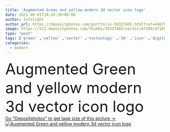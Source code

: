 ```yaml
---
title: 'Augmented Green and yellow modern 3d vector icon logo'
date: 2021-06-01T10:43:28+00:00
author: Infolight
author_url: https://depositphotos.com/portfolio-50337402.html?ref=64678756
image: https://st2.depositphotos.com/thumbs/50337402/vector/47109/471090356/api_thumb_450.jpg?forcejpeg=true
type: "post"
tags: ['green' ,'yellow' ,'vector' ,'technology' ,'3d' ,'icon' ,'digital' ,'electronics' ,'logo' ,'analytic' ,'eps' ,'premium' ,'pie chart' ,'Virtual Reality' ,'augmented' ,'augmented reality' ]
categories: 
  - modern
---
```

<div aling="center">
            <font size="60"> Augmented Green and yellow modern 3d vector icon logo</font>   
</div>
<div>
    <a href='https://depositphotos.com/471090356/stock-illustration-augmented-green-yellow-modern-vector.html?ref=64678756' target=_blank > Go "Depositphotos" to get lage size of this picture ->
        <img href='https://depositphotos.com/471090356/stock-illustration-augmented-green-yellow-modern-vector.html?ref=64678756' src='https://st2.depositphotos.com/50337402/47109/v/950/depositphotos_471090356-stock-illustration-augmented-green-yellow-modern-vector.jpg?forcejpeg=true' alt='Augmented Green and yellow modern 3d vector icon logo' >
    </a>
</div>
